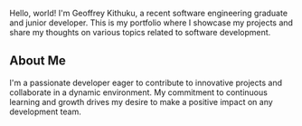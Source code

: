 

Hello, world! I'm Geoffrey Kithuku, a recent software engineering graduate and junior developer. This is my portfolio where I showcase my projects and share my thoughts on various topics related to software development.

## About Me

I'm a passionate developer eager to contribute to innovative projects and collaborate in a dynamic environment. My commitment to continuous learning and growth drives my desire to make a positive impact on any development team.
